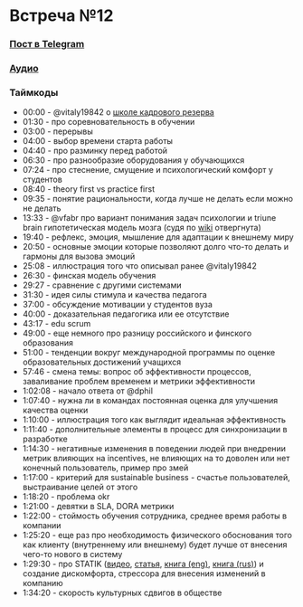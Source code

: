 # Встреча №12

### [Пост в Telegram](https://t.me/modernsd/22433)

### [Аудио](../meetups/2021-05-11.mp3)

### Таймкоды

- 00:00 - @vitaly19842 о [школе кадрового резерва](https://github.com/AMTECH-dev/shkar)
- 01:30 - про соревновательность в обучении
- 03:00 - перерывы 
- 04:00 - выбор времени старта работы
- 04:40 - про разминку перед работой
- 06:30 - про разнообразие оборудования у обучающихся
- 07:24 - про стеснение, смущение и психологический комфорт у студентов
- 08:40 - theory first vs practice first
- 09:35 - понятие рациональности, когда лучше не делать если можно не делать
- 13:33 - @vfabr про вариант понимания задач психологии и triune brain гипотетическая модель мозга (судя по [wiki](https://ru.wikipedia.org/wiki/%D0%A0%D0%B5%D0%BF%D1%82%D0%B8%D0%BB%D1%8C%D0%BD%D1%8B%D0%B9_%D0%BC%D0%BE%D0%B7%D0%B3) отвергнута)
- 19:40 - рефлекс, эмоция, мышление для адаптации к внешнему миру
- 20:50 - основные эмоции которые позволяют долго что-то делать и гармоны для вызова эмоций
- 25:08 - иллюстрация того что описывал ранее @vitaly19842
- 26:30 - финская модель обучения
- 29:27 - сравнение с другими системами
- 31:30 - идея силы стимула и качества педагога
- 37:00 - обсуждение мотивации у студентов вуза
- 40:00 - доказательная педагогика или ее отсутствие
- 43:17 - edu scrum
- 49:00 - еще немного про разницу российского и финского образования
- 51:00 - тенденции вокруг международной программы по оценке образовательных достижений учащихся
- 57:46 - смена темы: вопрос об эффективности процессов, заваливание проблем временем и метрики эффективности
- 1:02:08 - начало ответа от @dphil
- 1:07:40 - нужна ли в командах постоянная оценка для улучшения качества оценки
- 1:10:00 - иллюстрация того как выглядит идеальная эффективность
- 1:11:40 - дополнительные элементы в процесс для синхронизации в разработке
- 1:14:30 - негативные изменения в поведении людей при внедрении метрик влияющих на incentives, не влияющих на то доволен или нет конечный пользователь, пример про змей
- 1:17:00 - критерий для sustainable business - счастье пользователей, выстраивание целей от этого
- 1:18:20 - проблема okr
- 1:21:00 - девятки в SLA, DORA метрики
- 1:22:00 - стоймость обучения сотрудника, среднее время работы в компании
- 1:25:20 - еще раз про необходимость физического обоснования того как клиенту (внутреннему или внешнему) будет лучше от внесения чего-то нового в систему
- 1:29:30 - про STATIK ([видео](https://kanbanguide.ru/resources/video-category/statik/), [статья](https://filipyev.ru/2017/11/09/s-t-a-t-i-k-system-thinking-approach-for-introducing-kanban-ili-kak-sistemno-zapustit-kanban-v-komande/), [книга (eng)](https://t.me/kanban_talks/23743), [книга (rus)](https://tlgur.com/d/8Qe0pMj8)) и создание дискомфорта, стрессора для внесения изменений в компанию
- 1:34:20 - скорость культурных сдвигов в обществе
